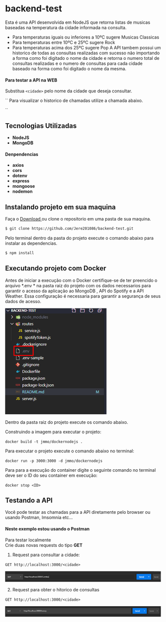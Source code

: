# backend-test
Esta é uma API desenvolvida em NodeJS que retorna listas de musicas baseadas na temperatura da cidade informada na consulta.
- Para temperaturas iguais ou inferiores a 10ºC sugere Musicas Classicas
- Para temperaturas entre 10ºC e 25ºC sugere Rock
- Para temperaturas acima dos 25ºC sugere Pop
 A API tambem possui um historico de todas as consultas realizadas com sucesso não importando a forma como foi digitado o nome da cidade e retorna o numero total de consultas realizadas e o numero de consultas para cada cidade baseado na forma como foi digitado o nome da mesma.
 #### Para testar a API na WEB
Substitua `<cidade>` pelo nome da cidade que deseja consultar.

``
Para visualizar o historico de chamadas utilize a chamada abaixo.

`` 

## Tecnologias Utilizadas
- **NodeJS**
- **MongoDB**
#### Denpendencias
- **axios**
- **cors**
- **dotenv**
- **express**
- **mongoose**
- **nodemon**

## Instalando projeto em sua maquina
Faça o [Download ](https://github.com/Jere201086/backend-test/archive/master.zip "Download ") ou clone o repositorio em uma pasta de sua maquina.
```bash
$ git clone https://github.com/Jere201086/backend-test.git
```

Pelo terminal dentro da pasta do projeto execute o comando abaixo para instalar
as dependencias.
```bash
$ npm install
```

## Executando projeto com Docker
Antes de iniciar a execução com o Docker certifique-se de ter preencido o arquivo *.env *
na pasta raiz do projeto com os dados necessarios para garantir o acesso da aplicação ao MongoDB , API do Spotify e a API Weather. Essa configuração é necessaria para garantir a segurança de seus dados de acesso.

![.env file](https://github.com/Jere201086/Images-For-Readmes/blob/master/img-backend-test-readme/envIMG.png ".env file")

Dentro da pasta raiz do projeto execute os comando abaixo.

Construindo a imagem para executar o projeto:

`docker build -t jmmo/dockernodejs .`

Para executar o projeto execute o comando abaixo no terminal:

`docker run -p 3000:3000 -d jmmo/dockernodejs`

Para para a execução do container digite o seguinte comando no terminal <ID> deve ser o ID do seu container em execução:

`docker stop <ID>`

## Testando a API

Você pode testar as chamadas para a API diretamente pelo browser ou usando Postman, Imsomnia etc...<br>
#### Neste exemplo estou usando o Postman
Para testar localmente<br>
Crie duas novas requests do tipo **GET**
1. Request para consultar a cidade:

`GET http://localhost:3000/<cidade>`

![consulta](https://github.com/Jere201086/Images-For-Readmes/blob/master/img-backend-test-readme/query.png "consulta")

2. Request para obter o hitorico de consultas

`GET http://localhost:3000/<cidade>`

![history](https://github.com/Jere201086/Images-For-Readmes/blob/master/img-backend-test-readme/history.png "history")

